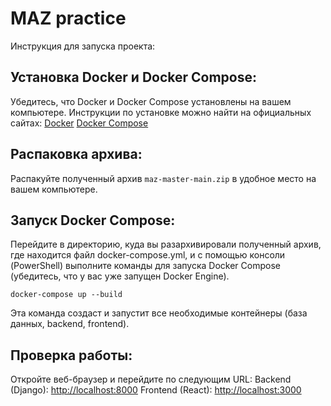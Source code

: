 # MAZ practice


Инструкция для запуска проекта:

## Установка Docker и Docker Compose:
Убедитесь, что Docker и Docker Compose установлены на вашем компьютере. Инструкции по установке можно найти на официальных сайтах:
    [Docker](https://www.docker.com/)
    [Docker Compose](https://docs.docker.com/compose/gettingstarted/)

## Распаковка архива:
Распакуйте полученный архив `maz-master-main.zip` в удобное место на вашем компьютере.


## Запуск Docker Compose:
Перейдите в директорию, куда вы разархивировали полученный архив, где находится файл docker-compose.yml, и с помощью консоли (PowerShell) выполните команды для запуска Docker Compose (убедитесь, что у вас уже запущен Docker Engine).

```
docker-compose up --build
```

Эта команда создаст и запустит все необходимые контейнеры (база данных, backend, frontend).

## Проверка работы:
Откройте веб-браузер и перейдите по следующим URL:
    Backend (Django): [http://localhost:8000](http://localhost:8000)
    Frontend (React): [http://localhost:3000](http://localhost:3000)
